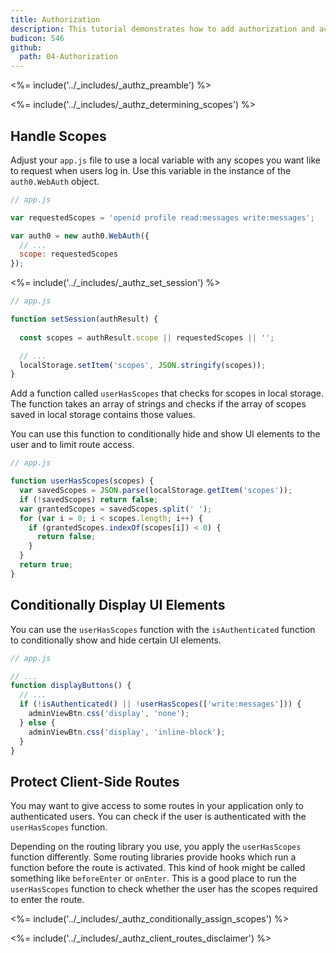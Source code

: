 ```yaml
---
title: Authorization
description: This tutorial demonstrates how to add authorization and access control to a jQuery application.
budicon: 546
github:
  path: 04-Authorization
---
```


<%= include('../_includes/_authz_preamble') %>

<%= include('../_includes/_authz_determining_scopes') %>

## Handle Scopes

Adjust your `app.js` file to use a local variable with any scopes you want like to request when users log in. Use this variable in the instance of the `auth0.WebAuth` object.


```js
// app.js

var requestedScopes = 'openid profile read:messages write:messages';

var auth0 = new auth0.WebAuth({
  // ...
  scope: requestedScopes
});
``` 

<%= include('../_includes/_authz_set_session') %>

```js
// app.js

function setSession(authResult) {
  
  const scopes = authResult.scope || requestedScopes || '';

  // ...
  localStorage.setItem('scopes', JSON.stringify(scopes));
}
```

Add a function called `userHasScopes` that checks for scopes in local storage. The function takes an array of strings and checks if the array of scopes saved in local storage contains those values. 

You can use this function to conditionally hide and show UI elements to the user and to limit route access.

```js
// app.js

function userHasScopes(scopes) {
  var savedScopes = JSON.parse(localStorage.getItem('scopes'));
  if (!savedScopes) return false;
  var grantedScopes = savedScopes.split(' ');
  for (var i = 0; i < scopes.length; i++) {
    if (grantedScopes.indexOf(scopes[i]) < 0) {
      return false;
    }
  }
  return true;
}
```

## Conditionally Display UI Elements

You can use the `userHasScopes` function with the `isAuthenticated` function to conditionally show and hide certain UI elements.

```js
// app.js

// ...
function displayButtons() {
  // ...
  if (!isAuthenticated() || !userHasScopes(['write:messages'])) {
    adminViewBtn.css('display', 'none');
  } else {
    adminViewBtn.css('display', 'inline-block');
  }
}
```

## Protect Client-Side Routes

You may want to give access to some routes in your application only to authenticated users. You can check if the user is authenticated with the `userHasScopes` function.

Depending on the routing library you use, you apply the `userHasScopes` function differently. Some routing libraries provide hooks which run a function before the route is activated. This kind of hook might be called something like `beforeEnter` or `onEnter`. This is a good place to run the `userHasScopes` function to check whether the user has the scopes required to enter the route.

<%= include('../_includes/_authz_conditionally_assign_scopes') %>

<%= include('../_includes/_authz_client_routes_disclaimer') %>